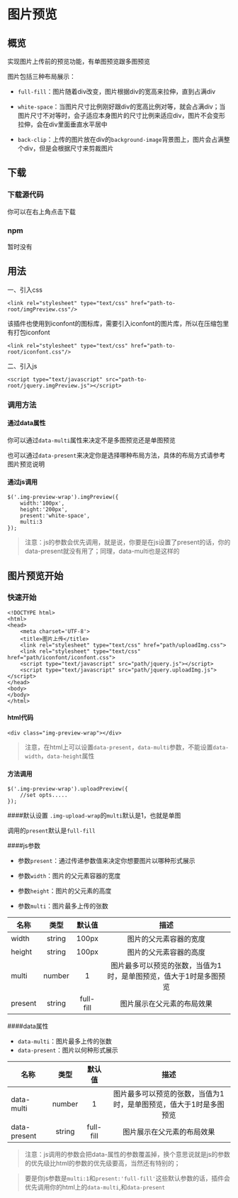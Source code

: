 # 图片预览


## 概览

实现图片上传前的预览功能，有单图预览跟多图预览

图片包括三种布局展示：

*	`full-fill`：图片随着div改变，图片根据div的宽高来拉伸，直到占满div

* `white-space`：当图片尺寸比例刚好跟div的宽高比例对等，就会占满div；当图片尺寸不对等时，会子适应本身图片的尺寸比例来适应div，图片不会变形拉伸，会在div里面垂直水平居中

*	`back-clip`：上传的图片放在div的`background-image`背景图上，图片会占满整个div，但是会根据尺寸来剪裁图片
	
## 下载


### 下载源代码

  你可以在右上角点击下载

### npm

  暂时没有
 
## 用法



一、引入css

```
<link rel="stylesheet" type="text/css" href="path-to-root/imgPreview.css"/>
```

该插件也使用到iconfont的图标库，需要引入iconfont的图片库，所以在压缩包里有打包iconfont

```
<link rel="stylesheet" type="text/css" href="path-to-root/iconfont.css"/>
```
二、引入js

```
<script type="text/javascript" src="path-to-root/jquery.imgPreview.js"></script>
```

### 调用方法

#### 通过data属性

你可以通过`data-multi`属性来决定不是多图预览还是单图预览

也可以通过`data-present`来决定你是选择哪种布局方法，具体的布局方式请参考图片预览说明

#### 通过js调用
```
$('.img-preview-wrap').imgPreview({
    width:'100px',
	height:'200px',
	present:'white-space',
	multi:3
});
```

> 注意：js的参数会优先调用，就是说，你要是在js设置了present的话，你的data-present就没有用了；同理，data-multi也是这样的

## 图片预览开始



### 快速开始

```
<!DOCTYPE html>
<html>
<head>
	<meta charset='UTF-8'>
	<title>图片上传</title>
	<link rel="stylesheet" type="text/css" href="path/uploadImg.css">
	<link rel="stylesheet" type="text/css" href="path/iconfont/iconfont.css">	
	<script type="text/javascript" src="path/jquery.js"></script>
	<script type="text/javascript" src="path/jquery.uploadImg.js"></script>
</head>
<body>
</body>
</html>
```

#### html代码
```
<div class="img-preview-wrap"></div>
```

> 注意，在html上可以设置`data-present`，`data-multi`参数，不能设置`data-width`，`data-height`属性


#### 方法调用
```
$('.img-preview-wrap').uploadPreview({
	//set opts.....
});
```
####默认设置
`.img-upload-wrap`的`multi`默认是1，也就是单图

调用的`present`默认是`full-fill`


####js参数

* 参数`present`：通过传递参数值来决定你想要图片以哪种形式展示

* 参数`width`：图片的父元素容器的宽度

* 参数`height`：图片的父元素的高度

* 参数`multi`：图片最多上传的张数
	

|名称             |类型|   默认值|   描述
| -------------   |:-------------:|:-------------:|:-------------:
| width | string|100px|图片的父元素容器的宽度
| height | string|100px|图片的父元素容器的高度
| multi  |number|1    | 图片最多可以预览的张数，当值为1时，是单图预览，值大于1时是多图预览
|present  |string    | full-fill | 图片展示在父元素的布局效果

####data属性
* `data-multi`：图片最多上传的张数
* `data-present`：图片以何种形式展示

|名称             |类型|   默认值 |   描述
| ------------- |:-------------:  |:-------------: |:-------------:
| data-multi  |number|1    | 图片最多可以预览的张数，当值为1时，是单图预览，值大于1时是多图预览
|data-present  |string    | full-fill | 图片展示在父元素的布局效果

> 注意：js调用的参数会把data-属性的参数覆盖掉，换个意思说就是js的参数的优先级比html的参数的优先级要高，当然还有特别的；

> 要是你js参数是`multi:1`和`present:'full-fill'`这些默认参数的话，插件会优先调用你的html上的`data-multi`,和`data-present`
